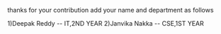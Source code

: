 thanks for your contribution
add your name and department as follows

1)Deepak Reddy -- IT,2ND YEAR
2)Janvika Nakka -- CSE,1ST YEAR
